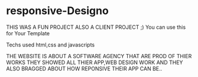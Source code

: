 # responsive-Designo
THIS WAS A FUN PROJECT ALSO A CLIENT PROJECT ;) You can use this for Your Template

Techs used
html,css and javascripts


THE WEBSITE IS ABOUT A SOFTWARE AGENCY THAT ARE PROD OF THIER WORKS THEY SHOWED 
ALL THIER APP,WEB DESIGN WORK AND THEY ALSO BRAGGED ABOUT HOW REPONSIVE THEIR APP CAN BE..







